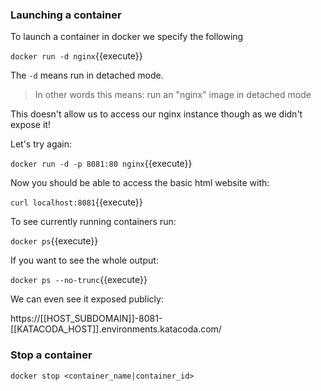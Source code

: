 ### Launching a container

To launch a container in docker we specify the following

`docker run -d nginx`{{execute}}

The `-d` means run in detached mode.

> In other words this means: run an "nginx" image in detached mode

This doesn't allow us to access our nginx instance though as we didn't expose it!

Let's try again:

`docker run -d -p 8081:80 nginx`{{execute}}

Now you should be able to access the basic html website with:

`curl localhost:8081`{{execute}}


To see currently running containers run:

`docker ps`{{execute}}

If you want to see the whole output:

`docker ps --no-trunc`{{execute}}


We can even see it exposed publicly:

https://[[HOST_SUBDOMAIN]]-8081-[[KATACODA_HOST]].environments.katacoda.com/

### Stop a container

`docker stop <container_name|container_id>`
